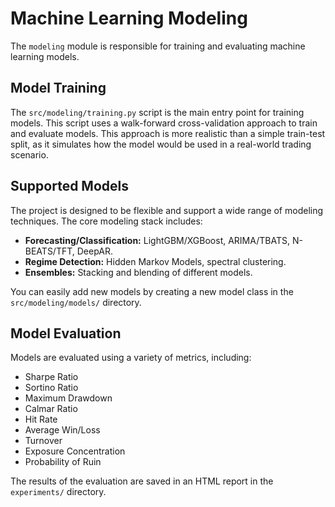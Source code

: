 # Machine Learning Modeling

The `modeling` module is responsible for training and evaluating machine learning models.

## Model Training

The `src/modeling/training.py` script is the main entry point for training models. This script uses a walk-forward cross-validation approach to train and evaluate models. This approach is more realistic than a simple train-test split, as it simulates how the model would be used in a real-world trading scenario.

## Supported Models

The project is designed to be flexible and support a wide range of modeling techniques. The core modeling stack includes:

*   **Forecasting/Classification:** LightGBM/XGBoost, ARIMA/TBATS, N-BEATS/TFT, DeepAR.
*   **Regime Detection:** Hidden Markov Models, spectral clustering.
*   **Ensembles:** Stacking and blending of different models.

You can easily add new models by creating a new model class in the `src/modeling/models/` directory.

## Model Evaluation

Models are evaluated using a variety of metrics, including:

*   Sharpe Ratio
*   Sortino Ratio
*   Maximum Drawdown
*   Calmar Ratio
*   Hit Rate
*   Average Win/Loss
*   Turnover
*   Exposure Concentration
*   Probability of Ruin

The results of the evaluation are saved in an HTML report in the `experiments/` directory.

